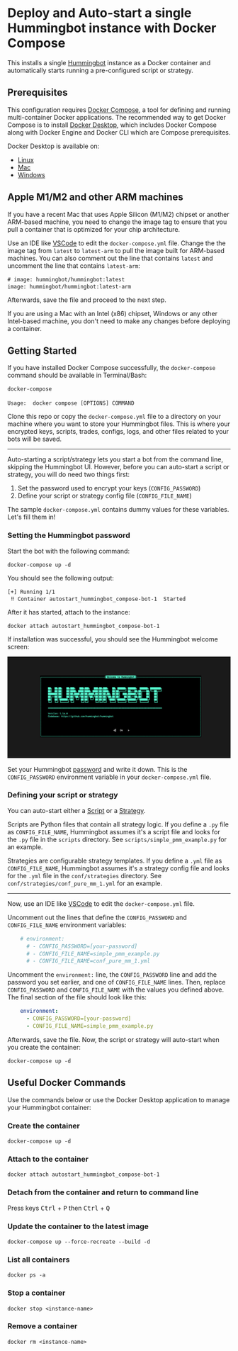 # Deploy and Auto-start a single Hummingbot instance with Docker Compose

This installs a single [Hummingbot](https://github.com/hummingbot/hummingbot) instance as a Docker container and automatically starts running a pre-configured script or strategy.

## Prerequisites

This configuration requires [Docker Compose](https://docs.docker.com/compose/), a tool for defining and running multi-container Docker applications. The recommended way to get Docker Compose is to install [Docker Desktop](https://www.docker.com/products/docker-desktop/), which includes Docker Compose along with Docker Engine and Docker CLI which are Compose prerequisites.

Docker Desktop is available on:

* [Linux](https://docs.docker.com/desktop/install/linux-install/)
* [Mac](https://docs.docker.com/desktop/install/mac-install/)
* [Windows](https://docs.docker.com/desktop/install/windows-install/)


## Apple M1/M2 and other ARM machines

If you have a recent Mac that uses Apple Silicon (M1/M2) chipset or another ARM-based machine, you need to change the image tag to ensure that you pull a container that is optimized for your chip architecture. 

Use an IDE like [VSCode](https://code.visualstudio.com/) to edit the `docker-compose.yml` file. Change the the image tag from `latest` to `latest-arm` to pull the image built for ARM-based machines. You can also comment out the line that contains `latest` and uncomment the line that contains `latest-arm`:
```
# image: hummingbot/hummingbot:latest
image: hummingbot/hummingbot:latest-arm
```

Afterwards, save the file and proceed to the next step.

If you are using a Mac with an Intel (x86) chipset, Windows or any other Intel-based machine, you don't need to make any changes before deploying a container.

## Getting Started

If you have installed Docker Compose successfully, the `docker-compose` command should be available in Terminal/Bash:
```
docker-compose

Usage:  docker compose [OPTIONS] COMMAND
```

Clone this repo or copy the `docker-compose.yml` file to a directory on your machine where you want to store your Hummingbot files. This is where your encrypted keys, scripts, trades, configs, logs, and other files related to your bots will be saved.

---

Auto-starting a script/strategy lets you start a bot from the command line, skipping the Hummingbot UI. However, before you can auto-start a script or strategy, you will do need two things first:
1. Set the password used to encrypt your keys (`CONFIG_PASSWORD`)
2. Define your script or strategy config file (`CONFIG_FILE_NAME`)

The sample `docker-compose.yml` contains dummy values for these variables. Let's fill them in!

### Setting the Hummingbot password

Start the bot with the following command:
```
docker-compose up -d
```

You should see the following output:
```
[+] Running 1/1
 ⠿ Container autostart_hummingbot_compose-bot-1  Started 
 ```

After it has started, attach to the instance:
```
docker attach autostart_hummingbot_compose-bot-1
```

If installation was successful, you should see the Hummingbot welcome screen:

![welcome screen](../welcome.png)

Set your Hummingbot [password](https://docs.hummingbot.org/operation/password/) and write it down. This is the `CONFIG_PASSWORD` environment variable in your `docker-compose.yml` file. 

### Defining your script or strategy

You can auto-start either a [Script](https://docs.hummingbot.org/scripts/) or a [Strategy](https://docs.hummingbot.org/strategies/).

Scripts are Python files that contain all strategy logic. If you define a `.py` file as `CONFIG_FILE_NAME`, Hummingbot assumes it's a script file and looks for the `.py` file in the `scripts` directory. See `scripts/simple_pmm_example.py` for an example.

Strategies are configurable strategy templates. If you define a `.yml` file as `CONFIG_FILE_NAME`, Hummingbot assumes it's a strategy config file and looks for the `.yml` file in the `conf/strategies` directory. See `conf/strategies/conf_pure_mm_1.yml` for an example.

---

Now, use an IDE like [VSCode](https://code.visualstudio.com/) to edit the `docker-compose.yml` file.

Uncomment out the lines that define the `CONFIG_PASSWORD` and `CONFIG_FILE_NAME` environment variables:
```yaml
    # environment:
      # - CONFIG_PASSWORD=[your-password]
      # - CONFIG_FILE_NAME=simple_pmm_example.py
      # - CONFIG_FILE_NAME=conf_pure_mm_1.yml
```

Uncomment the `environment:` line, the `CONFIG_PASSWORD` line and add the password you set earlier, and one of `CONFIG_FILE_NAME` lines. Then, replace `CONFIG_PASSWORD` and `CONFIG_FILE_NAME` with the values you defined above. The final section of the file should look like this:
```yaml
    environment:
      - CONFIG_PASSWORD=[your-password]
      - CONFIG_FILE_NAME=simple_pmm_example.py
```

Afterwards, save the file. Now, the script or strategy will auto-start when you create the container:
```
docker-compose up -d
```


## Useful Docker Commands

Use the commands below or use the Docker Desktop application to manage your Hummingbot container:

### Create the container
```
docker-compose up -d
```

### Attach to the container
```
docker attach autostart_hummingbot_compose-bot-1
```

### Detach from the container and return to command line

Press keys <kbd>Ctrl</kbd> + <kbd>P</kbd> then <kbd>Ctrl</kbd> + <kbd>Q</kbd>


### Update the container to the latest image
```
docker-compose up --force-recreate --build -d
```

### List all containers
```
docker ps -a
```

### Stop a container
```
docker stop <instance-name>
```

### Remove a container
```
docker rm <instance-name>
```
